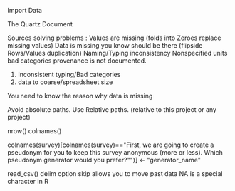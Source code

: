 Import Data

The Quartz Document

Sources solving problems :
  Values are missing (folds into Zeroes replace missing values)
  Data is missing you know should be there (flipside Rows/Values duplication)
  Naming/Typing inconsistency
  Nonspecified units
  bad categories
  provenance is not documented.
  
  1) Inconsistent typing/Bad categories
  2) data to coarse/spreadsheet size

You need to know the reason why data is missing

Avoid absolute paths.
Use Relative paths. (relative to this project or any project)

nrow()
colnames()


colnames(survey)[colnames(survey)=="First, we are going to create a pseudonym for you to keep this survey anonymous (more or less). Which pseudonym generator would you prefer?"")] <- "generator_name"


read_csv()
delim option
skip allows you to move past data
NA is a special character in R

